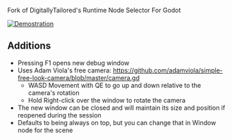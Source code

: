 Fork of DigitallyTailored's Runtime Node Selector For Godot

[![Demostration](https://img.youtube.com/vi/V28E77niAxM/maxresdefault.jpg)](https://www.youtube.com/watch?v=V28E77niAxM)

## Additions
- Pressing F1 opens new debug window
- Uses Adam Viola's free camera: https://github.com/adamviola/simple-free-look-camera/blob/master/camera.gd
  - WASD Movement with QE to go up and down relative to the camera's rotation
  - Hold Right-click over the window to rotate the camera
- The new window can be closed and will maintain its size and position if reopened during the session
- Defaults to being always on top, but you can change that in Window node for the scene
